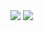 <img src="https://capsule-render.vercel.app/api?type=waving&color=gradient&height=100&text=Hi,%20I'm Anton!%🫡"/>
<img src="https://github.com/antony-kosenko/antony-kosenko/assets/126908734/1ea2a773-6e35-4355-8721-3d1202b291c6"/>

